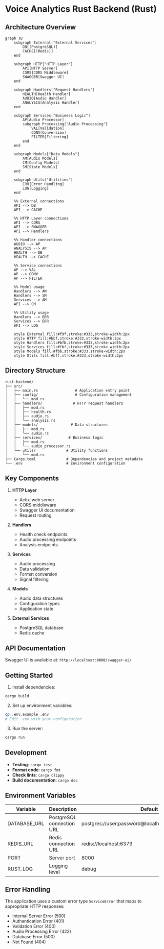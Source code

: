 # Voice Analytics Rust Backend (Rust)

## Architecture Overview

```mermaid
graph TD
    subgraph External["External Services"]
        DB[(PostgreSQL)]
        CACHE[(Redis)]
    end

    subgraph HTTP["HTTP Layer"]
        API[HTTP Server]
        CORS[CORS Middleware]
        SWAGGER[Swagger UI]
    end

    subgraph Handlers["Request Handlers"]
        HEALTH[Health Handler]
        AUDIO[Audio Handler]
        ANALYSIS[Analysis Handler]
    end

    subgraph Services["Business Logic"]
        AP[Audio Processor]
        subgraph Processing["Audio Processing"]
            VAL[Validation]
            CONV[Conversion]
            FILTER[Filtering]
        end
    end

    subgraph Models["Data Models"]
        AM[Audio Models]
        CM[Config Models]
        SM[State Models]
    end

    subgraph Utils["Utilities"]
        ERR[Error Handling]
        LOG[Logging]
    end

    %% External connections
    API --> DB
    API --> CACHE

    %% HTTP Layer connections
    API --> CORS
    API --> SWAGGER
    API --> Handlers

    %% Handler connections
    AUDIO --> AP
    ANALYSIS --> AP
    HEALTH --> DB
    HEALTH --> CACHE

    %% Service connections
    AP --> VAL
    AP --> CONV
    AP --> FILTER

    %% Model usage
    Handlers --> AM
    Handlers --> SM
    Services --> AM
    API --> CM

    %% Utility usage
    Handlers --> ERR
    Services --> ERR
    API --> LOG

    style External fill:#f9f,stroke:#333,stroke-width:2px
    style HTTP fill:#bbf,stroke:#333,stroke-width:2px
    style Handlers fill:#bfb,stroke:#333,stroke-width:2px
    style Services fill:#fbf,stroke:#333,stroke-width:2px
    style Models fill:#fbb,stroke:#333,stroke-width:2px
    style Utils fill:#bff,stroke:#333,stroke-width:2px
```

## Directory Structure

```
rust-backend/
├── src/
│   ├── main.rs                 # Application entry point
│   ├── config/                 # Configuration management
│   │   └── mod.rs
│   ├── handlers/              # HTTP request handlers
│   │   ├── mod.rs
│   │   ├── health.rs
│   │   ├── audio.rs
│   │   └── analysis.rs
│   ├── models/               # Data structures
│   │   ├── mod.rs
│   │   └── audio.rs
│   ├── services/            # Business logic
│   │   ├── mod.rs
│   │   └── audio_processor.rs
│   └── utils/              # Utility functions
│       └── mod.rs
├── Cargo.toml              # Dependencies and project metadata
└── .env                    # Environment configuration
```

## Key Components

1. **HTTP Layer**
   - Actix-web server
   - CORS middleware
   - Swagger UI documentation
   - Request routing

2. **Handlers**
   - Health check endpoints
   - Audio processing endpoints
   - Analysis endpoints

3. **Services**
   - Audio processing
   - Data validation
   - Format conversion
   - Signal filtering

4. **Models**
   - Audio data structures
   - Configuration types
   - Application state

5. **External Services**
   - PostgreSQL database
   - Redis cache

## API Documentation

Swagger UI is available at: `http://localhost:8000/swagger-ui/`

## Getting Started

1. Install dependencies:
```bash
cargo build
```

2. Set up environment variables:
```bash
cp .env.example .env
# Edit .env with your configuration
```

3. Run the server:
```bash
cargo run
```

## Development

- **Testing**: `cargo test`
- **Format code**: `cargo fmt`
- **Check lints**: `cargo clippy`
- **Build documentation**: `cargo doc`

## Environment Variables

| Variable | Description | Default |
|----------|-------------|---------|
| DATABASE_URL | PostgreSQL connection URL | postgres://user:password@localhost:5432/voice_analytics |
| REDIS_URL | Redis connection URL | redis://localhost:6379 |
| PORT | Server port | 8000 |
| RUST_LOG | Logging level | debug |

## Error Handling

The application uses a custom error type `ServiceError` that maps to appropriate HTTP responses:
- Internal Server Error (500)
- Authentication Error (401)
- Validation Error (400)
- Audio Processing Error (422)
- Database Error (500)
- Not Found (404) 